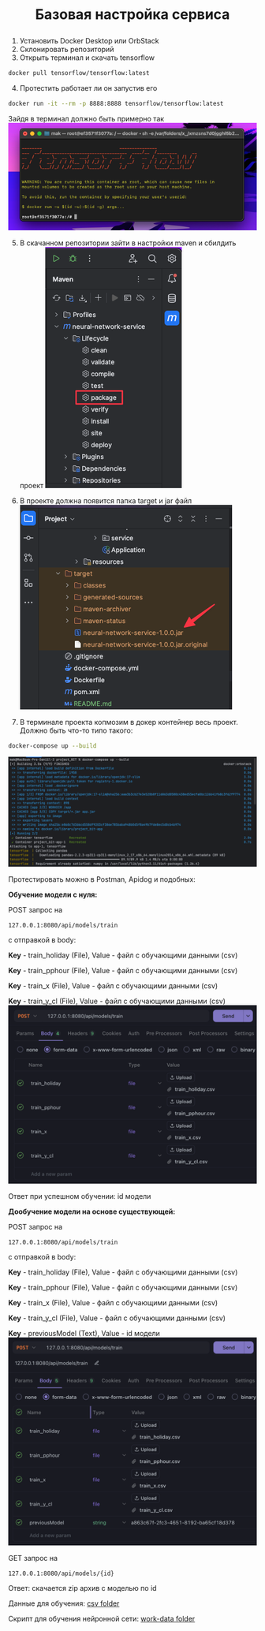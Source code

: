 # <p style="text-align:center;">**Базовая настройка сервиса**</p>

1. Установить Docker Desktop или OrbStack
2. Склонировать репозиторий
3. Открыть терминал и скачать tensorflow
```bash
docker pull tensorflow/tensorflow:latest
```
4. Протестить работает ли он запустив его
```bash
docker run -it --rm -p 8888:8888 tensorflow/tensorflow:latest
```
Зайдя в терминал должно быть примерно так
![img.png](imgReadme/img.png)

5. В скачанном репозитории зайти в настройки maven и сбилдить проект
![img.png](imgReadme/img1.png)

7. В проекте должна появится папка target и jar файл
![img.png](imgReadme/img3.png)

8. В терминале проекта копмозим в докер контейнер весь проект. Должно быть что-то типо такого:
```bash
docker-compose up --build
```
![img.png](imgReadme/img4.png)

Протестировать можно в Postman, Apidog и подобных:

**Обучение модели с нуля:**

POST запрос на 
```
127.0.0.1:8080/api/models/train
```
с отправкой в body:

**Key** - train_holiday (File), Value - файл с обучающими данными (csv) 

**Key** - train_pphour (File), Value - файл с обучающими данными (csv)

**Key** - train_x (File), Value - файл с обучающими данными (csv)

**Key** - train_y_cl (File), Value - файл с обучающими данными (csv)
![img.png](imgReadme/img5.png)

Ответ при успешном обучении: id модели

**Дообучение модели на основе существующей:**

POST запрос на
```
127.0.0.1:8080/api/models/train
```
с отправкой в body:

**Key** - train_holiday (File), Value - файл с обучающими данными (csv) 

**Key** - train_pphour (File), Value - файл с обучающими данными (csv)

**Key** - train_x (File), Value - файл с обучающими данными (csv)

**Key** - train_y_cl (File), Value - файл с обучающими данными (csv)

**Key** - previousModel (Text), Value - id модели
![img.png](imgReadme/img6.png)

GET запрос на
```
127.0.0.1:8080/api/models/{id}
```
Ответ: скачается zip архив с моделью по id

Данные для обучения:
[csv folder](csv.zip)

Скрипт для обучения нейронной сети:
[work-data folder](work_data.zip)